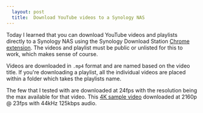 ```yaml
---
  layout: post
  title:  Download YouTube videos to a Synology NAS
---
```


Today I learned that you can download YouTube videos and playlists directly to a Synology NAS using the Synology Download Station [Chrome extension](https://www.download-station-extension.com/). The videos and playlist must be public or unlisted for this to work, which makes sense of course.

Videos are downloaded in `.mp4` format and are named based on the video title. If you're downloading a playlist, all the individual videos are placed within a folder which takes the playlists name.

The few that I tested with are downloaded at 24fps with the resolution being the max available for that video. This [4K sample video](https://www.youtube.com/watch?v=i8JteDwu7hw) downloaded at 2160p @ 23fps with 44kHz 125kbps audio.

